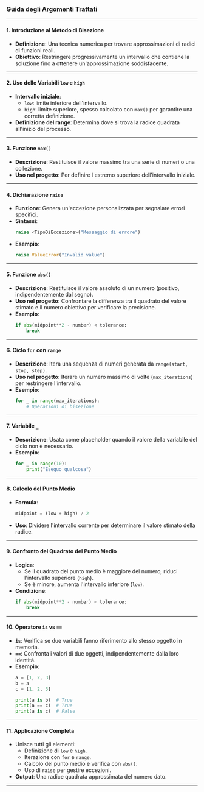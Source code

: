 ### Guida degli Argomenti Trattati

---

#### **1. Introduzione al Metodo di Bisezione**
- **Definizione**: Una tecnica numerica per trovare approssimazioni di radici di funzioni reali.
- **Obiettivo**: Restringere progressivamente un intervallo che contiene la soluzione fino a ottenere un'approssimazione soddisfacente.

---

#### **2. Uso delle Variabili `low` e `high`**
- **Intervallo iniziale**: 
  - `low`: limite inferiore dell'intervallo.
  - `high`: limite superiore, spesso calcolato con `max()` per garantire una corretta definizione.
- **Definizione del range**: Determina dove si trova la radice quadrata all'inizio del processo.

---

#### **3. Funzione `max()`**
- **Descrizione**: Restituisce il valore massimo tra una serie di numeri o una collezione.
- **Uso nel progetto**: Per definire l'estremo superiore dell'intervallo iniziale.

---

#### **4. Dichiarazione `raise`**
- **Funzione**: Genera un'eccezione personalizzata per segnalare errori specifici.
- **Sintassi**:
  ```python
  raise <TipoDiEccezione>("Messaggio di errore")
  ```
- **Esempio**:
  ```python
  raise ValueError("Invalid value")
  ```

---

#### **5. Funzione `abs()`**
- **Descrizione**: Restituisce il valore assoluto di un numero (positivo, indipendentemente dal segno).
- **Uso nel progetto**: Confrontare la differenza tra il quadrato del valore stimato e il numero obiettivo per verificare la precisione.
- **Esempio**:
  ```python
  if abs(midpoint**2 - number) < tolerance:
      break
  ```

---

#### **6. Ciclo `for` con `range`**
- **Descrizione**: Itera una sequenza di numeri generata da `range(start, stop, step)`.
- **Uso nel progetto**: Iterare un numero massimo di volte (`max_iterations`) per restringere l'intervallo.
- **Esempio**:
  ```python
  for _ in range(max_iterations):
      # Operazioni di bisezione
  ```

---

#### **7. Variabile `_`**
- **Descrizione**: Usata come placeholder quando il valore della variabile del ciclo non è necessario.
- **Esempio**:
  ```python
  for _ in range(10):
      print("Eseguo qualcosa")
  ```

---

#### **8. Calcolo del Punto Medio**
- **Formula**: 
  ```python
  midpoint = (low + high) / 2
  ```
- **Uso**: Dividere l'intervallo corrente per determinare il valore stimato della radice.

---

#### **9. Confronto del Quadrato del Punto Medio**
- **Logica**:
  - Se il quadrato del punto medio è maggiore del numero, riduci l'intervallo superiore (`high`).
  - Se è minore, aumenta l'intervallo inferiore (`low`).
- **Condizione**:
  ```python
  if abs(midpoint**2 - number) < tolerance:
      break
  ```

---

#### **10. Operatore `is` vs `==`**
- **`is`**: Verifica se due variabili fanno riferimento allo stesso oggetto in memoria.
- **`==`**: Confronta i valori di due oggetti, indipendentemente dalla loro identità.
- **Esempio**:
  ```python
  a = [1, 2, 3]
  b = a
  c = [1, 2, 3]

  print(a is b)  # True
  print(a == c)  # True
  print(a is c)  # False
  ```

---

#### **11. Applicazione Completa**
- Unisce tutti gli elementi:
  - Definizione di `low` e `high`.
  - Iterazione con `for` e `range`.
  - Calcolo del punto medio e verifica con `abs()`.
  - Uso di `raise` per gestire eccezioni.
- **Output**: Una radice quadrata approssimata del numero dato.

---
